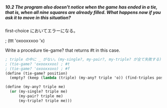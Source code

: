 ##### 10.2  The program also doesn't notice when the game has ended in a tie, that is, when all nine squares are already filled. What happens now if you ask it to move in this situation?

first-choice においてエラーになる。

; (ttt 'oxooxxxoo 'x)

Write a procedure tie-game? that returns #t in this case.

```Scheme
; triple の中に _ がない。(my-single?, my-pair?, my-triple? が全て失敗する), (x, o が 1 回以上出現する)
; (tie-game? 'oxooxxxoo) ; #t
; (tie-game? 'oxooxxoxo) ; #f
(define (tie-game? position)
  (empty? (keep (lambda (triple) (my-any? triple 'o)) (find-triples position))))

(define (my-any? triple me)
  (or (my-single? triple me)
      (my-pair? triple me)
      (my-triple? triple me)))
```

